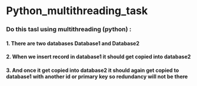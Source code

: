 # Python_multithreading_task


### Do this tasl using multithreading (python) :
#### 1. There are two databases Database1 and Database2
#### 2. When we insert record in database1 it should get copied into database2 
#### 3. And once it get copied into database2 it should again get copied to database1 with another id or primary key so redundancy will not be there
